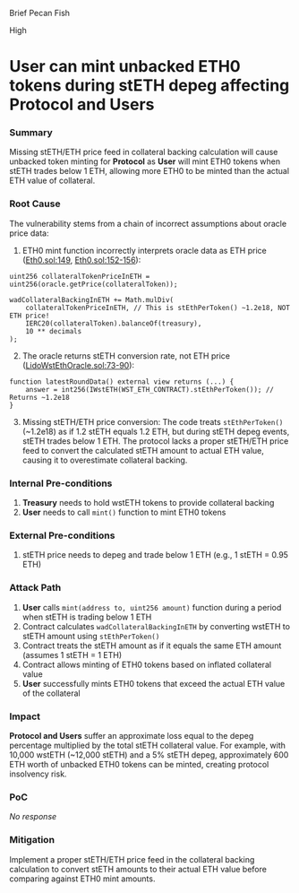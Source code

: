 Brief Pecan Fish

High

# User can mint unbacked ETH0 tokens during stETH depeg affecting Protocol and Users

### Summary

Missing stETH/ETH price feed in collateral backing calculation will cause unbacked token minting for **Protocol** as **User** will mint ETH0 tokens when stETH trades below 1 ETH, allowing more ETH0 to be minted than the actual ETH value of collateral.

### Root Cause

The vulnerability stems from a chain of incorrect assumptions about oracle price data:
[](url)
1. ETH0 mint function incorrectly interprets oracle data as ETH price ([Eth0.sol:149](https://github.com/sherlock-audit/2025-05-usual-eth0/blob/b415e88a9b1a092960f0ed70ccfb8100f8f6d533/eth0-protocol/src/token/Eth0.sol#L149), [Eth0.sol:152-156](https://github.com/sherlock-audit/2025-05-usual-eth0/blob/b415e88a9b1a092960f0ed70ccfb8100f8f6d533/eth0-protocol/src/token/Eth0.sol#L152-L156)):
```solidity
uint256 collateralTokenPriceInETH = uint256(oracle.getPrice(collateralToken));

wadCollateralBackingInETH += Math.mulDiv(
    collateralTokenPriceInETH, // This is stEthPerToken() ~1.2e18, NOT ETH price!
    IERC20(collateralToken).balanceOf(treasury),
    10 ** decimals
);
```

2. The oracle returns stETH conversion rate, not ETH price ([LidoWstEthOracle.sol:73-90](https://github.com/sherlock-audit/2025-05-usual-eth0/blob/b415e88a9b1a092960f0ed70ccfb8100f8f6d533/eth0-protocol/src/oracles/LidoWstEthOracle.sol#L73-L90)):
```solidity
function latestRoundData() external view returns (...) {
    answer = int256(IWstETH(WST_ETH_CONTRACT).stEthPerToken()); // Returns ~1.2e18
}
```

3. Missing stETH/ETH price conversion: The code treats `stEthPerToken()` (~1.2e18) as if 1.2 stETH equals 1.2 ETH, but during stETH depeg events, stETH trades below 1 ETH. The protocol lacks a proper stETH/ETH price feed to convert the calculated stETH amount to actual ETH value, causing it to overestimate collateral backing.

### Internal Pre-conditions

1. **Treasury** needs to hold wstETH tokens to provide collateral backing
2. **User** needs to call `mint()` function to mint ETH0 tokens


### External Pre-conditions

1. stETH price needs to depeg and trade below 1 ETH (e.g., 1 stETH = 0.95 ETH)

### Attack Path

1. **User** calls `mint(address to, uint256 amount)` function during a period when stETH is trading below 1 ETH
2. Contract calculates `wadCollateralBackingInETH` by converting wstETH to stETH amount using `stEthPerToken()` 
3. Contract treats the stETH amount as if it equals the same ETH amount (assumes 1 stETH = 1 ETH)
4. Contract allows minting of ETH0 tokens based on inflated collateral value
5. **User** successfully mints ETH0 tokens that exceed the actual ETH value of the collateral

### Impact

**Protocol and Users** suffer an approximate loss equal to the depeg percentage multiplied by the total stETH collateral value. For example, with 10,000 wstETH (~12,000 stETH) and a 5% stETH depeg, approximately 600 ETH worth of unbacked ETH0 tokens can be minted, creating protocol insolvency risk.


### PoC

_No response_

### Mitigation

Implement a proper stETH/ETH price feed in the collateral backing calculation to convert stETH amounts to their actual ETH value before comparing against ETH0 mint amounts.